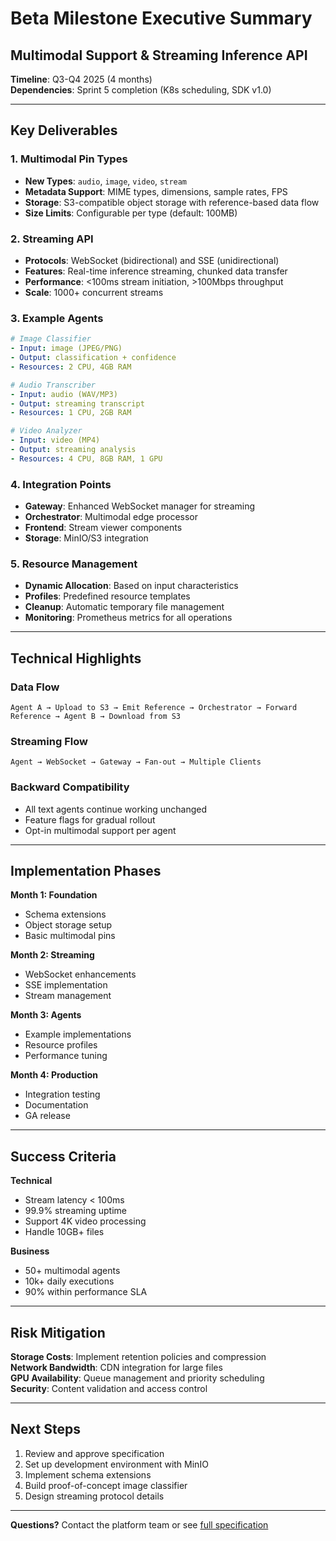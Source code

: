 # Beta Milestone Executive Summary
## Multimodal Support & Streaming Inference API

**Timeline**: Q3-Q4 2025 (4 months)  
**Dependencies**: Sprint 5 completion (K8s scheduling, SDK v1.0)

---

## Key Deliverables

### 1. Multimodal Pin Types
- **New Types**: `audio`, `image`, `video`, `stream`
- **Metadata Support**: MIME types, dimensions, sample rates, FPS
- **Storage**: S3-compatible object storage with reference-based data flow
- **Size Limits**: Configurable per type (default: 100MB)

### 2. Streaming API
- **Protocols**: WebSocket (bidirectional) and SSE (unidirectional)
- **Features**: Real-time inference streaming, chunked data transfer
- **Performance**: <100ms stream initiation, >100Mbps throughput
- **Scale**: 1000+ concurrent streams

### 3. Example Agents
```yaml
# Image Classifier
- Input: image (JPEG/PNG)
- Output: classification + confidence
- Resources: 2 CPU, 4GB RAM

# Audio Transcriber  
- Input: audio (WAV/MP3)
- Output: streaming transcript
- Resources: 1 CPU, 2GB RAM

# Video Analyzer
- Input: video (MP4)
- Output: streaming analysis
- Resources: 4 CPU, 8GB RAM, 1 GPU
```

### 4. Integration Points
- **Gateway**: Enhanced WebSocket manager for streaming
- **Orchestrator**: Multimodal edge processor
- **Frontend**: Stream viewer components
- **Storage**: MinIO/S3 integration

### 5. Resource Management
- **Dynamic Allocation**: Based on input characteristics
- **Profiles**: Predefined resource templates
- **Cleanup**: Automatic temporary file management
- **Monitoring**: Prometheus metrics for all operations

---

## Technical Highlights

### Data Flow
```
Agent A → Upload to S3 → Emit Reference → Orchestrator → Forward Reference → Agent B → Download from S3
```

### Streaming Flow
```
Agent → WebSocket → Gateway → Fan-out → Multiple Clients
```

### Backward Compatibility
- All text agents continue working unchanged
- Feature flags for gradual rollout
- Opt-in multimodal support per agent

---

## Implementation Phases

**Month 1: Foundation**
- Schema extensions
- Object storage setup
- Basic multimodal pins

**Month 2: Streaming**
- WebSocket enhancements
- SSE implementation
- Stream management

**Month 3: Agents**
- Example implementations
- Resource profiles
- Performance tuning

**Month 4: Production**
- Integration testing
- Documentation
- GA release

---

## Success Criteria

**Technical**
- Stream latency < 100ms
- 99.9% streaming uptime
- Support 4K video processing
- Handle 10GB+ files

**Business**
- 50+ multimodal agents
- 10k+ daily executions
- 90% within performance SLA

---

## Risk Mitigation

**Storage Costs**: Implement retention policies and compression  
**Network Bandwidth**: CDN integration for large files  
**GPU Availability**: Queue management and priority scheduling  
**Security**: Content validation and access control

---

## Next Steps

1. Review and approve specification
2. Set up development environment with MinIO
3. Implement schema extensions
4. Build proof-of-concept image classifier
5. Design streaming protocol details

---

**Questions?** Contact the platform team or see [full specification](./beta_milestone_spec.md)